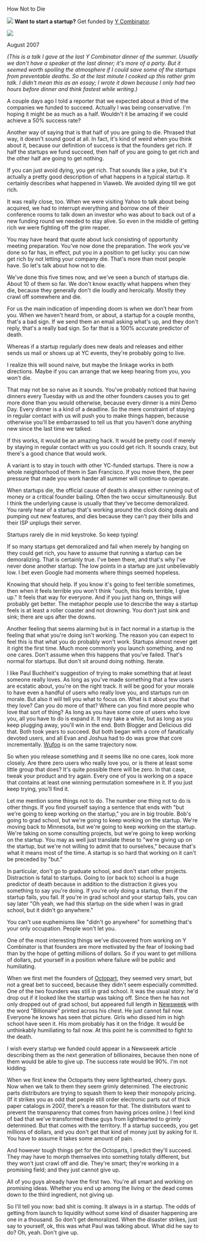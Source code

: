 How Not to Die


![](http://www.virtumundo.com/images/spacer.gif)
**Want to start a startup?** Get funded by
[Y Combinator](http://ycombinator.com/apply.html).

  
![](http://www.virtumundo.com/images/spacer.gif)


August 2007  
  
*(This is a talk I gave at the last 
Y Combinator dinner of the summer. 
Usually we don't have a speaker at the last dinner; it's more of
a party. But it seemed worth spoiling the atmosphere if I could
save some of the startups from
preventable deaths. So at the last minute I cooked up this rather
grim talk. I didn't mean this as an essay; I wrote it down
because I only had two hours before dinner and think fastest while
writing.)*  
  
A couple days ago I told a reporter that we expected about a third
of the companies we funded to succeed. Actually I was being
conservative. I'm hoping it might be as much as a half. Wouldn't
it be amazing if we could achieve a 50% success rate?  
  
Another way of saying that is that half of you are going to die. Phrased
that way, it doesn't sound good at all. In fact, it's kind of weird
when you think about it, because our definition of success is that
the founders get rich. If half the startups we fund succeed, then
half of you are going to get rich and the other half are going to
get nothing.  
  
If you can just avoid dying, you get rich. That sounds like a joke,
but it's actually a pretty good description of what happens in a
typical startup. It certainly describes what happened in Viaweb.
We avoided dying till we got rich.  
  
It was really close, too. When we were visiting Yahoo to talk about
being acquired, we had to interrupt everything and borrow one of
their conference rooms to talk down an investor who was about to
back out of a new funding round we needed to stay alive. So even
in the middle of getting rich we were fighting off the grim reaper.  
  
You may have heard that quote about luck consisting of opportunity
meeting preparation. You've now done the preparation. The work
you've done so far has, in effect, put you in a position to get
lucky: you can now get rich by not letting your company die. That's
more than most people have. So let's talk about how not to die.  
  
We've done this five times now, and we've seen a bunch of startups
die. About 10 of them so far. We don't know exactly what happens
when they die, because they generally don't die loudly and heroically.
Mostly they crawl off somewhere and die.  
  
For us the main indication of impending doom is when we don't hear
from you. When we haven't heard from, or about, a startup for a
couple months, that's a bad sign. If we send them an email asking
what's up, and they don't reply, that's a really bad sign. So far
that is a 100% accurate predictor of death.  
  
Whereas if a startup regularly does new deals and releases and
either sends us mail or shows up at YC events, they're probably
going to live.  
  
I realize this will sound naive, but maybe the linkage works in
both directions. Maybe if you can arrange that we keep hearing
from you, you won't die.  
  
That may not be so naive as it sounds. You've probably noticed
that having dinners every Tuesday with us and the other founders
causes you to get more done than you would otherwise, because every
dinner is a mini Demo Day. Every dinner is a kind of a deadline.
So the mere constraint of staying in regular contact with us will
push you to make things happen, because otherwise you'll be embarrassed
to tell us that you haven't done anything new since the last time
we talked.  
  
If this works, it would be an amazing hack. It would be pretty
cool if merely by staying in regular contact with us you could get
rich. It sounds crazy, but there's a good chance that would work.  
  
A variant is to stay in touch with other YC-funded startups. There
is now a whole neighborhood of them in San Francisco. If you move
there, the peer pressure that made you work harder all summer will
continue to operate.  
  
When startups die, the official cause of death is always either
running out of money or a critical founder bailing. Often the two
occur simultaneously. But I think the underlying cause is usually
that they've become demoralized. You rarely hear of a startup
that's working around the clock doing deals and pumping out new
features, and dies because they can't pay their bills and their ISP
unplugs their server.  
  
Startups rarely die in mid keystroke. So keep typing!  
  
If so many startups get demoralized and fail when merely by hanging
on they could get rich, you have to assume that running a startup
can be demoralizing. That is certainly true. I've been there, and
that's why I've never done another startup. The low points in a
startup are just unbelievably low. I bet even Google had moments
where things seemed hopeless.  
  
Knowing that should help. If you know it's going to feel terrible
sometimes, then when it feels terrible you won't think "ouch, this
feels terrible, I give up." It feels that way for everyone. And
if you just hang on, things will probably get better. The metaphor
people use to describe the way a startup feels is at least a roller
coaster and not drowning. You don't just sink and sink; there are
ups after the downs.  
  
Another feeling that seems alarming but is in fact normal in a
startup is the feeling that what you're doing isn't working. The
reason you can expect to feel this is that what you do probably
won't work. Startups almost never get it right the first time.
Much more commonly you launch something, and no one cares. Don't
assume when this happens that you've failed. That's normal for
startups. But don't sit around doing nothing. Iterate.  
  
I like Paul Buchheit's suggestion of trying to make something that
at least someone really loves. As long as you've made something
that a few users are ecstatic about, you're on the right track. It
will be good for your morale to have even a handful of users who
really love you, and startups run on morale. But also it
will tell you what to focus on. What is it about you that they
love? Can you do more of that? Where can you find more people who
love that sort of thing? As long as you have some core of users
who love you, all you have to do is expand it. It may take a while,
but as long as you keep plugging away, you'll win in the end. Both
Blogger and Delicious did that. Both took years to succeed. But
both began with a core of fanatically devoted users, and all Evan
and Joshua had to do was grow that core incrementally. 
[Wufoo](http://wufoo.com) is
on the same trajectory now.  
  
So when you release something and it seems like no one cares, look
more closely. Are there zero users who really love you, or is there
at least some little group that does? It's quite possible there
will be zero. In that case, tweak your product and try again.
Every one of you is working on a space that contains at least one
winning permutation somewhere in it. If you just keep trying,
you'll find it.  
  
Let me mention some things not to do. The number one thing not to
do is other things. If you find yourself saying a sentence that
ends with "but we're going to keep working on the startup," you are
in big trouble. Bob's going to grad school, but we're going to
keep working on the startup. We're moving back to Minnesota, but
we're going to keep working on the startup. We're taking on some
consulting projects, but we're going to keep working on the startup.
You may as well just translate these to "we're giving up on the
startup, but we're not willing to admit that to ourselves," because
that's what it means most of the time. A startup is so hard that
working on it can't be preceded by "but."  
  
In particular, don't go to graduate school, and don't start other
projects. Distraction is fatal to startups. Going to (or back to)
school is a huge predictor of death because in addition to the
distraction it gives you something to say you're doing. If you're
only doing a startup, then if the startup fails, you fail. If
you're in grad school and your startup fails, you can say later "Oh
yeah, we had this startup on the side when I was in grad school,
but it didn't go anywhere."  
  
You can't use euphemisms like "didn't go anywhere" for something
that's your only occupation. People won't let you.  
  
One of the most interesting things we've discovered from working
on Y Combinator is that founders are more motivated by the fear of
looking bad than by the hope of getting millions of dollars. So
if you want to get millions of dollars, put yourself in a position
where failure will be public and humiliating.  
  
When we first met the founders of 
[Octopart](http://octopart.com), they seemed very smart,
but not a great bet to succeed, because they didn't seem especially
committed. One of the two founders was still in grad school. It
was the usual story: he'd drop out if it looked like the startup
was taking off. Since then he has not only dropped out of grad
school, but appeared full length in 
[Newsweek](http://docs.octopart.com/newsweek_octopart_small.jpg) 
with the word "Billionaire"
printed across his chest. He just cannot fail now. Everyone he
knows has seen that picture. Girls who dissed him in high school
have seen it. His mom probably has it on the fridge. It would be
unthinkably humiliating to fail now. At this point he is committed
to fight to the death.  
  
I wish every startup we funded could appear in a Newsweek article
describing them as the next generation of billionaires, because
then none of them would be able to give up. The success rate would
be 90%. I'm not kidding.  
  
When we first knew the Octoparts they were lighthearted, cheery
guys. Now when we talk to them they seem grimly determined. The
electronic parts distributors are trying to squash them to keep
their monopoly pricing. (If it strikes you as odd that people still
order electronic parts out of thick paper catalogs in 2007, there's
a reason for that. The distributors want to prevent the transparency
that comes from having prices online.) I feel kind of bad that
we've transformed these guys from lighthearted to grimly determined.
But that comes with the territory. If a startup succeeds, you get
millions of dollars, and you don't get that kind of money just by
asking for it. You have to assume it takes some amount of pain.  
  
And however tough things get for the Octoparts, I predict they'll
succeed. They may have to morph themselves into something totally
different, but they won't just crawl off and die. They're smart;
they're working in a promising field; and they just cannot give up.  
  
All of you guys already have the first two. You're all smart and
working on promising ideas. Whether you end up among the living
or the dead comes down to the third ingredient, not giving up.  
  
So I'll tell you now: bad shit is coming. It always is in a startup.
The odds of getting from launch to liquidity without some kind of
disaster happening are one in a thousand. So don't get demoralized.
When the disaster strikes, just say to yourself, ok, this was what
Paul was talking about. What did he say to do? Oh, yeah. Don't
give up.  
  


